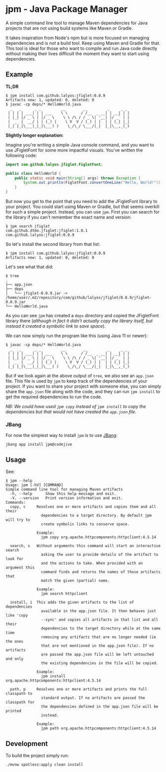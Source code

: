 # jpm - Java Package Manager

A simple command line tool to manage Maven dependencies for Java projects that are not using build systems like Maven
or Gradle.

It takes inspiration from Node's npm but is more focused on managing dependencies and
is _not_ a build tool. Keep using Maven and Gradle for that. This tool is ideal for those who want to compile and
run Java code directly without making their lives difficult the moment they want to start using dependencies.

## Example

**TL;DR**

```shell
$ jpm install com.github.lalyos:jfiglet:0.0.9
Artifacts new: 1, updated: 0, deleted: 0
$ javac -cp deps/* HelloWorld.java
  _   _      _ _         __        __         _     _ _
 | | | | ___| | | ___    \ \      / /__  _ __| | __| | |
 | |_| |/ _ \ | |/ _ \    \ \ /\ / / _ \| '__| |/ _` | |
 |  _  |  __/ | | (_) |    \ V  V / (_) | |  | | (_| |_|
 |_| |_|\___|_|_|\___( )    \_/\_/ \___/|_|  |_|\__,_(_)
```

**Slightly longer explanation:**

Imagine you're writing a simple Java console command, and you want to use JFigletFont for some more
impactful visuals. You've written the following code:

```java
import com.github.lalyos.jfiglet.FigletFont;

public class HelloWorld {
    public static void main(String[] args) throws Exception {
        System.out.println(FigletFont.convertOneLine("Hello, World!"));
    }
}
```

But now you get to the point that you need to add the JFigletFont library to your project. You could start
using Maven or Gradle, but that seems overkill for such a simple project. Instead, you can use `jpm`.
First you can search for the library if you can't remember the exact name and version:

```shell
$ jpm search jfiglet
com.github.dtmo.jfiglet:jfiglet:1.0.1
com.github.lalyos:jfiglet:0.0.9
```

So let's install the second library from that list:

```shell
$ jpm install com.github.lalyos:jfiglet:0.0.9
Artifacts new: 1, updated: 0, deleted: 0
```

Let's see what that did:

```shell
$ tree
.
├── app.json
├── deps
│   └── jfiglet-0.0.9.jar -> /home/user/.m2/repository/com/github/lalyos/jfiglet/0.0.9/jfiglet-0.0.9.jar
└── HelloWorld.java
```

As you can see `jpm` has created a `deps` directory and copied the JFigletFont library there
(_although in fact it didn't actually copy the library itself, but instead it created a symbolic link to save space_).

We can now simply run the program like this (using Java 11 or newer):

```shell
$ javac -cp deps/* HelloWorld.java
  _   _      _ _         __        __         _     _ _
 | | | | ___| | | ___    \ \      / /__  _ __| | __| | |
 | |_| |/ _ \ | |/ _ \    \ \ /\ / / _ \| '__| |/ _` | |
 |  _  |  __/ | | (_) |    \ V  V / (_) | |  | | (_| |_|
 |_| |_|\___|_|_|\___( )    \_/\_/ \___/|_|  |_|\__,_(_)
```

But if we look again at the above output of `tree`, we also see an `app.json` file.
This file is used by `jpm` to keep track of the dependencies of your project. If you want to share your project
with someone else, you can simply share the `app.json` file along with the code, and they can run `jpm install`
to get the required dependencies to run the code.

_NB: We could have used `jpm copy` instead of `jpm install` to copy the dependencies but that would not have created
the `app.json` file._

### JBang

For now the simplest way to install `jpm` is to use [JBang](jbang.dev):

```shell
jbang app install jpm@codejive
```

## Usage

See:

```shell
$ jpm --help
Usage: jpm [-hV] [COMMAND]
Simple command line tool for managing Maven artifacts
  -h, --help      Show this help message and exit.
  -V, --version   Print version information and exit.
Commands:
  copy, c     Resolves one or more artifacts and copies them and all their
                dependencies to a target directory. By default jpm will try to
                create symbolic links to conserve space.

              Example:
                jpm copy org.apache.httpcomponents:httpclient:4.5.14

  search, s   Without arguments this command will start an interactive search
                asking the user to provide details of the artifact to look for
                and the actions to take. When provided with an argument this
                command finds and returns the names of those artifacts that
                match the given (partial) name.

              Example:
                jpm search httpclient

  install, i  This adds the given artifacts to the list of dependencies
                available in the app.json file. It then behaves just like 'copy
                --sync' and copies all artifacts in that list and all their
                dependencies to the target directory while at the same time
                removing any artifacts that are no longer needed (ie the ones
                that are not mentioned in the app.json file). If no artifacts
                are passed the app.json file will be left untouched and only
                the existing dependencies in the file will be copied.

              Example:
                jpm install org.apache.httpcomponents:httpclient:4.5.14

  path, p     Resolves one or more artifacts and prints the full classpath to
                standard output. If no artifacts are passed the classpath for
                the dependencies defined in the app.json file will be printed
                instead.

              Example:
                jpm path org.apache.httpcomponents:httpclient:4.5.14
```

## Development

To build the project simply run:

```shell
./mvnw spotless:apply clean install
```
